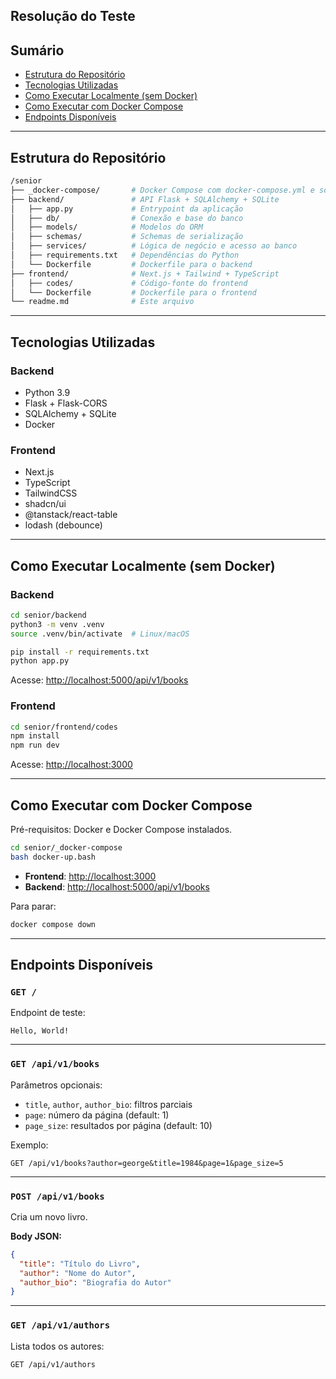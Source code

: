 ## Resolução do Teste

## Sumário

* [Estrutura do Repositório](#-estrutura-do-repositório)
* [Tecnologias Utilizadas](#️-tecnologias-utilizadas)
* [Como Executar Localmente (sem Docker)](#-como-executar-localmente-sem-docker)
* [Como Executar com Docker Compose](#-como-executar-com-docker-compose)
* [Endpoints Disponíveis](#-endpoints-disponíveis)

---

## Estrutura do Repositório

```bash
/senior
├── _docker-compose/       # Docker Compose com docker-compose.yml e scripts auxiliares
├── backend/               # API Flask + SQLAlchemy + SQLite
│   ├── app.py             # Entrypoint da aplicação
│   ├── db/                # Conexão e base do banco
│   ├── models/            # Modelos do ORM
│   ├── schemas/           # Schemas de serialização
│   ├── services/          # Lógica de negócio e acesso ao banco
│   ├── requirements.txt   # Dependências do Python
│   └── Dockerfile         # Dockerfile para o backend
├── frontend/              # Next.js + Tailwind + TypeScript
│   ├── codes/             # Código-fonte do frontend
│   └── Dockerfile         # Dockerfile para o frontend
└── readme.md              # Este arquivo
```

---

## Tecnologias Utilizadas

### Backend

* Python 3.9
* Flask + Flask-CORS
* SQLAlchemy + SQLite
* Docker

### Frontend

* Next.js
* TypeScript
* TailwindCSS
* shadcn/ui
* @tanstack/react-table
* lodash (debounce)

---

## Como Executar Localmente (sem Docker)

### Backend

```bash
cd senior/backend
python3 -m venv .venv
source .venv/bin/activate  # Linux/macOS

pip install -r requirements.txt
python app.py
```

Acesse: [http://localhost:5000/api/v1/books](http://localhost:5000/api/v1/books)

### Frontend

```bash
cd senior/frontend/codes
npm install
npm run dev
```

Acesse: [http://localhost:3000](http://localhost:3000)

---

## Como Executar com Docker Compose

Pré-requisitos: Docker e Docker Compose instalados.

```bash
cd senior/_docker-compose
bash docker-up.bash
```

* **Frontend**: [http://localhost:3000](http://localhost:3000)
* **Backend**: [http://localhost:5000/api/v1/books](http://localhost:5000/api/v1/books)

Para parar:

```bash
docker compose down
```

---

## Endpoints Disponíveis

### `GET /`

Endpoint de teste:

```
Hello, World!
```

---

### `GET /api/v1/books`

Parâmetros opcionais:

* `title`, `author`, `author_bio`: filtros parciais
* `page`: número da página (default: 1)
* `page_size`: resultados por página (default: 10)

Exemplo:

```
GET /api/v1/books?author=george&title=1984&page=1&page_size=5
```

---

### `POST /api/v1/books`

Cria um novo livro.

**Body JSON:**

```json
{
  "title": "Título do Livro",
  "author": "Nome do Autor",
  "author_bio": "Biografia do Autor"
}
```

---

### `GET /api/v1/authors`

Lista todos os autores:

```
GET /api/v1/authors
```

